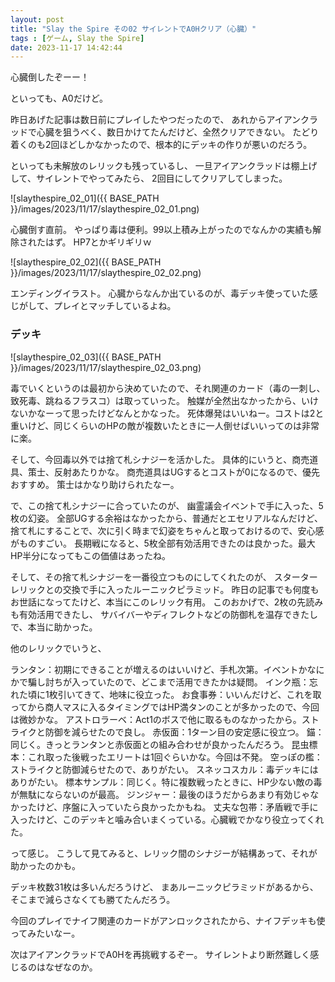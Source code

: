 ```yaml
---
layout: post
title: "Slay the Spire その02 サイレントでA0Hクリア（心臓）"
tags : [ゲーム, Slay the Spire]
date: 2023-11-17 14:42:44
---
```



心臓倒したぞーー！


といっても、A0だけど。

昨日あげた記事は数日前にプレイしたやつだったので、
あれからアイアンクラッドで心臓を狙うべく、数日かけてたんだけど、全然クリアできない。
たどり着くのも2回ほどしかなかったので、根本的にデッキの作りが悪いのだろう。

といっても未解放のレリックも残っているし、
一旦アイアンクラッドは棚上げして、サイレントでやってみたら、
2回目にしてクリアしてしまった。



![slaythespire_02_01]({{ BASE_PATH }}/images/2023/11/17/slaythespire_02_01.png)


心臓倒す直前。
やっぱり毒は便利。99以上積み上がったのでなんかの実績も解除されたはず。
HP7とかギリギリｗ


![slaythespire_02_02]({{ BASE_PATH }}/images/2023/11/17/slaythespire_02_02.png)

エンディングイラスト。
心臓からなんか出ているのが、毒デッキ使っていた感じがして、プレイとマッチしているよね。





### デッキ


![slaythespire_02_03]({{ BASE_PATH }}/images/2023/11/17/slaythespire_02_03.png)


毒でいくというのは最初から決めていたので、それ関連のカード（毒の一刺し、致死毒、跳ねるフラスコ）は取っていった。
触媒が全然出なかったから、いけないかなーって思ったけどなんとかなった。
死体爆発はいいねー。コストは2と重いけど、同じくらいのHPの敵が複数いたときに一人倒せばいいってのは非常に楽。

そして、今回毒以外では捨て札シナジーを活かした。
具体的にいうと、商売道具、策士、反射あたりかな。
商売道具はUGするとコストが0になるので、優先おすすめ。
策士はかなり助けられたなー。

で、この捨て札シナジーに合っていたのが、
幽霊議会イベントで手に入った、5枚の幻姿。
全部UGする余裕はなかったから、普通だとエセリアルなんだけど、
捨て札にすることで、次に引く時まで幻姿をちゃんと取っておけるので、安心感がものすごい。
長期戦になると、5枚全部有効活用できたのは良かった。最大HP半分になってもこの価値はあったね。

そして、その捨て札シナジーを一番役立つものにしてくれたのが、
スターターレリックとの交換で手に入ったルーニックピラミッド。
昨日の記事でも何度もお世話になってたけど、本当にこのレリック有用。
このおかげで、2枚の先読みも有効活用できたし、
サバイバーやディフレクトなどの防御札を温存できたしで、本当に助かった。

他のレリックでいうと、

ランタン：初期にできることが増えるのはいいけど、手札次第。イベントかなにかで騙し討ちが入っていたので、どこまで活用できたかは疑問。
インク瓶：忘れた頃に1枚引いてきて、地味に役立った。
お食事券：いいんだけど、これを取ってから商人マスに入るタイミングではHP満タンのことが多かったので、今回は微妙かな。
アストロラーベ：Act1のボスで他に取るものなかったから。ストライクと防御を減らせたので良し。
赤仮面：1ターン目の安定感に役立つ。
錨：同じく。きっとランタンと赤仮面との組み合わせが良かったんだろう。
昆虫標本：これ取った後戦ったエリートは1回ぐらいかな。今回は不発。
空っぽの檻：ストライクと防御減らせたので、ありがたい。
スネッコスカル：毒デッキにはありがたい。
標本サンプル：同じく。特に複数戦ったときに、HP少ない敵の毒が無駄にならないのが最高。
ジンジャー：最後のほうだからあまり有効じゃなかったけど、序盤に入っていたら良かったかもね。
丈夫な包帯：矛盾戦で手に入ったけど、このデッキと噛み合いまくっている。心臓戦でかなり役立ってくれた。

って感じ。
こうして見てみると、レリック間のシナジーが結構あって、それが助かったのかも。

デッキ枚数31枚は多いんだろうけど、
まあルーニックピラミッドがあるから、そこまで減らさなくても勝てたんだろう。

今回のプレイでナイフ関連のカードがアンロックされたから、ナイフデッキも使ってみたいなー。




次はアイアンクラッドでA0Hを再挑戦するぞー。
サイレントより断然難しく感じるのはなぜなのか。









